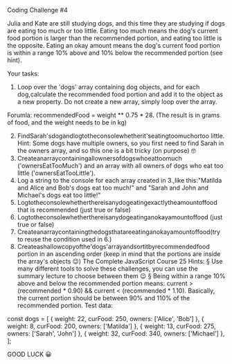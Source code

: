 Coding Challenge #4

Julia and Kate are still studying dogs, and this time they are studying if dogs are eating too much or too little.
Eating too much means the dog's current food portion is larger than the recommended portion, and eating too little is the opposite.
Eating an okay amount means the dog's current food portion is within a range 10% above and 10% below the recommended portion (see hint).

Your tasks:

1. Loop over the 'dogs' array containing dog objects, and for each dog,calculate the recommended food portion and add it to the object as a new property. Do not create a new array, simply loop over the array. 

Forumla: recommendedFood = weight ** 0.75 * 28. (The result is in grams of food, and the weight needs to be in kg)

2. FindSarah'sdogandlogtotheconsolewhetherit'seatingtoomuchortoo little. Hint: Some dogs have multiple owners, so you first need to find Sarah in the owners array, and so this one is a bit tricky (on purpose) 🤓
3. Createanarraycontainingallownersofdogswhoeattoomuch ('ownersEatTooMuch') and an array with all owners of dogs who eat too little ('ownersEatTooLittle').
4. Log a string to the console for each array created in 3.,like this:"Matilda and Alice and Bob's dogs eat too much!" and "Sarah and John and Michael's dogs eat too little!"
5. Logtotheconsolewhetherthereisanydogeatingexactlytheamountoffood that is recommended (just true or false)
6. Logtotheconsolewhetherthereisanydogeatinganokayamountoffood (just true or false)
7. Createanarraycontainingthedogsthatareeatinganokayamountoffood(try to reuse the condition used in 6.)
8. Createashallowcopyofthe'dogs'arrayandsortitbyrecommendedfood portion in an ascending order (keep in mind that the portions are inside the array's objects 😉)
    The Complete JavaScript Course 25
Hints:
§ Use many different tools to solve these challenges, you can use the summary lecture to choose between them 😉
§ Being within a range 10% above and below the recommended portion means: current > (recommended * 0.90) && current < (recommended * 1.10). Basically, the current portion should be between 90% and 110% of the recommended portion.
Test data:
 
const dogs = [
{ weight: 22, curFood: 250, owners: ['Alice', 'Bob'] }, { weight: 8, curFood: 200, owners: ['Matilda'] },
{ weight: 13, curFood: 275, owners: ['Sarah', 'John'] }, { weight: 32, curFood: 340, owners: ['Michael'] },
];

GOOD LUCK 😀